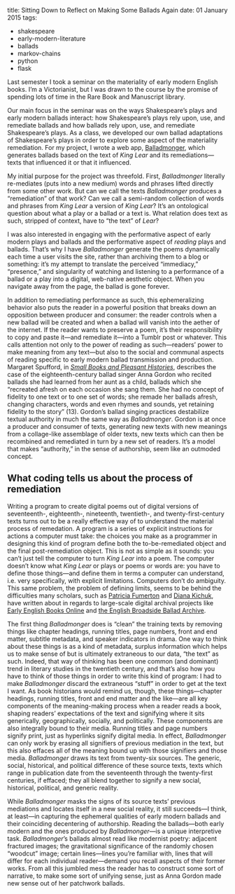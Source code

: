 title: Sitting Down to Reflect on Making Some Ballads Again
date: 01 January 2015
tags:
- shakespeare
- early-modern-literature
- ballads
- markov-chains
- python
- flask

Last semester I took a seminar on the materiality of early modern English books. I’m a Victorianist, but I was drawn to the course by the promise of spending lots of time in the Rare Book and Manuscript library.

Our main focus in the seminar was on the ways Shakespeare’s plays and early modern ballads interact: how Shakespeare’s plays rely upon, use, and remediate ballads and how ballads rely upon, use, and remediate Shakespeare’s plays. As a class, we developed our own ballad adaptations of Shakespeare’s plays in order to explore some aspect of the materiality remediation. For my project, I wrote a web app, [Balladmonger](http://balladmonger.kylerjohnston.com), which generates ballads based on the text of *King Lear* and its remediations&mdash;texts that influenced it or that it influenced.

My initial purpose for the project was threefold. First, *Balladmonger* literally re-mediates (puts into a new medium) words and phrases lifted directly from some other work. But can we call the texts *Balladmonger* produces a “remediation” of that work? Can we call a semi-random collection of words and phrases from *King Lear* a version of *King Lear*? It’s an ontological question about what a play or a ballad or a text is. What relation does text as such, stripped of context, have to “the text” of *Lear*?

I was also interested in engaging with the performative aspect of early modern plays and ballads and the performative aspect of *reading* plays and ballads. That’s why I have *Balladmonger* generate the poems dynamically each time a user visits the site, rather than archiving them to a blog or something: it’s my attempt to translate the perceived “immediacy,” “presence,” and singularity of watching and listening to a performance of a ballad or a play into a digital, web-native aesthetic object. When you navigate away from the page, the ballad is gone forever. 

In addition to remediating performance as such, this ephemeralizing behavior also puts the reader in a powerful position that breaks down an opposition between producer and consumer: the reader controls when a new ballad will be created and when a ballad will vanish into the aether of the internet. If the reader wants to preserve a poem, it’s their responsibility to copy and paste it&mdash;and remediate it&mdash;into a Tumblr post or whatever. This calls attention not only to the power of reading as such&mdash;readers’ power to make meaning from any text&mdash;but also to the social and communal aspects of reading specific to early modern ballad transmission and production. Margaret Spufford, in [*Small Books and Pleasant Histories*](https://books.google.com/books?id=KEjQvnsbgUcC&lpg=PP1&dq=small%20books%20and%20pleasant%20histories%20spufford&pg=PP1#v=onepage&q=small%20books%20and%20pleasant%20histories%20spufford&f=false), describes the case of the eighteenth-century ballad singer Anna Gordon who recited ballads she had learned from her aunt as a child, ballads which she “recreated afresh on each occasion she sang them. She had no concept of fidelity to one text or to one set of words; she remade her ballads afresh, changing characters, words and even rhymes and sounds, yet retaining fidelity to the story” (13). Gordon’s ballad singing practices destabilize textual authority in much the same way as *Balladmonger*. Gordon is at once a producer and consumer of texts, generating new texts with new meanings from a collage-like assemblage of older texts, new texts which can then be recombined and remediated in turn by a new set of readers. It’s a model that makes “authority,” in the sense of authorship, seem like an outmoded concept.


What coding tells us about the process of remediation
----------------------------------------------------------------

Writing a program to create digital poems out of digital versions of seventeenth-, eighteenth-, nineteenth, twentieth-, and twenty-first-century texts turns out to be a really effective way of to understand the material process of remedation. A program is a series of explicit instructions for actions a computer must take: the choices you make as a programmer in designing this kind of program define both the to-be-remediated object and the final post-remediation object. This is not as simple as it sounds: you can’t just tell the computer to turn *King Lear* into a poem. The computer doesn’t know what *King Lear* or plays or poems or words are: you have to define those things&mdash;and define them in terms a computer can understand, i.e. very specifically, with explicit limitations. Computers don’t do ambiguity. This same problem, the problem of defining limits, seems to be behind the difficulties many scholars, such as [Patricia Fumerton](https://books.google.com/books?id=aXX8dev1xj0C&lpg=PA22&dq=studies%20in%20ephemera%20patricia%20fumerton&pg=PA55#v=onepage&q&f=false) and [Diana Kichuk](http://llc.oxfordjournals.org/content/22/3/291.abstract), have written about in regards to large-scale digital archival projects like [Early English Books Online](http://eebo.chadwyck.com/home) and [the English Broadside Ballad Archive](http://ebba.english.ucsb.edu).

The first thing *Balladmonger* does is “clean” the training texts by removing things like chapter headings, running titles, page numbers, front and end matter, subtitle metadata, and speaker indicators in drama. One way to think about these things is as a kind of metadata, surplus information which helps us to make sense of but is ultimately extraneous to our data, “the text” as such. Indeed, that way of thinking has been one common (and dominant) trend in literary studies in the twentieth century, and that’s also how you have to think of those things in order to write this kind of program: I had to make *Balladmonger* discard the extraneous “stuff” in order to get at the text I want. As book historians would remind us, though, these things&mdash;chapter headings, running titles, front and end matter and the like&mdash;are all key components of the meaning-making process when a reader reads a book, shaping readers’ expectations of the text and signifying where it sits generically, geographically, socially, and politically. These components are also integrally bound to their media. Running titles and page numbers signify print, just as hyperlinks signify digital media. In effect, *Balladmonger* can only work by erasing all signifiers of previous mediation in the text, but this also effaces all of the meaning bound up with those signifiers and those media. *Balladmonger* draws its text from twenty-six sources. The generic, social, historical, and political difference of these source texts, texts which range in publication date from the seventeenth through the twenty-first centuries, if effaced; they all blend together to signify a new social, historical, political, and generic reality.

While *Balladmonger* masks the signs of its source texts’ previous mediations and locates itself in a new social reality, it still succeeds&mdash;I think, at least&mdash;in capturing the ephemeral qualities of early modern ballads and their coinciding decentering of authorship. Reading the ballads&mdash;both early modern and the ones produced by *Balladmonger*&mdash;is a unique interpretive task. *Balladmonger*’s ballads almost read like modernist poetry: adjacent fractured images; the gravitational significance of the randomly chosen “woodcut” image; certain lines&mdash;lines you’re familiar with, lines that will differ for each individual reader&mdash;demand you recall aspects of their former works. From all this jumbled mess the reader has to construct some sort of narrative, to make some sort of unifying sense, just as Anna Gordon made new sense out of her patchwork ballads.
